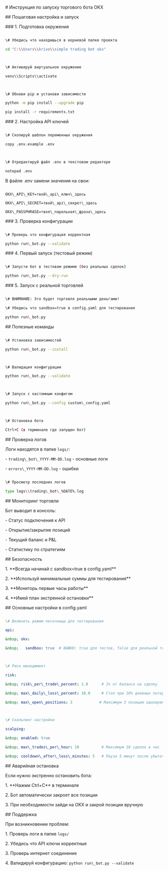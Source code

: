\# Инструкция по запуску торгового бота OKX



\## Пошаговая настройка и запуск



\### 1. Подготовка окружения



```bash

\# Убедись что находишься в корневой папке проекта

cd "C:\\Users\\krivo\\simple trading bot okx"



\# Активируй виртуальное окружение

venv\\Scripts\\activate



\# Обнови pip и установи зависимости

python -m pip install --upgrade pip

pip install -r requirements.txt

```



\### 2. Настройка API ключей



```bash

\# Скопируй шаблон переменных окружения

copy .env.example .env



\# Отредактируй файл .env в текстовом редакторе

notepad .env

```



В файле .env замени значения на свои:

```

OKX\_API\_KEY=твой\_api\_ключ\_здесь

OKX\_API\_SECRET=твой\_api\_секрет\_здесь  

OKX\_PASSPHRASE=твоя\_парольная\_фраза\_здесь

```



\### 3. Проверка конфигурации



```bash

\# Проверь что конфигурация корректная

python run\_bot.py --validate

```



\### 4. Первый запуск (тестовый режим)



```bash

\# Запусти бот в тестовом режиме (без реальных сделок)

python run\_bot.py --dry-run

```



\### 5. Запуск с реальной торговлей



```bash

\# ВНИМАНИЕ: Это будет торговля реальными деньгами!

\# Убедись что sandbox=true в config.yaml для тестирования

python run\_bot.py

```



\## Полезные команды



```bash

\# Установка зависимостей

python run\_bot.py --install



\# Валидация конфигурации

python run\_bot.py --validate



\# Запуск с кастомным конфигом

python run\_bot.py --config custom\_config.yaml



\# Остановка бота

Ctrl+C (в терминале где запущен бот)

```



\## Проверка логов



Логи находятся в папке `logs/`:

\- `trading\_bot\_YYYY-MM-DD.log` - основные логи

\- `errors\_YYYY-MM-DD.log` - ошибки



```bash

\# Просмотр последних логов

type logs\\trading\_bot\_%DATE%.log

```



\## Мониторинг торговли



Бот выводит в консоль:

\- Статус подключения к API

\- Открытие/закрытие позиций  

\- Текущий баланс и P\&L

\- Статистику по стратегиям



\## Безопасность



1\. \*\*Всегда начинай с sandbox=true в config.yaml\*\*

2\. \*\*Используй минимальные суммы для тестирования\*\*

3\. \*\*Мониторь первые часы работы\*\*

4\. \*\*Имей план экстренной остановки\*\*



\## Основные настройки в config.yaml



```yaml

\# Включить режим песочницы для тестирования

api:

&nbsp; okx:

&nbsp;   sandbox: true  # ВАЖНО: true для тестов, false для реальной торговли



\# Риск менеджмент  

risk:

&nbsp; risk\_per\_trade\_percent: 1.0      # 1% от баланса на сделку

&nbsp; max\_daily\_loss\_percent: 10.0     # Стоп при 10% дневных потерях

&nbsp; max\_open\_positions: 3            # Максимум 3 позиции одновременно



\# Скальпинг настройки

scalping:

&nbsp; enabled: true

&nbsp; max\_trades\_per\_hour: 10          # Максимум 10 сделок в час

&nbsp; cooldown\_after\_loss\_minutes: 5   # Пауза 5 минут после убыточной сделки

```



\## Аварийная остановка



Если нужно экстренно остановить бота:



1\. \*\*Нажми Ctrl+C\*\* в терминале

2\. Бот автоматически закроет все позиции

3\. При необходимости зайди на OKX и закрой позиции вручную



\## Поддержка



При возникновении проблем:



1\. Проверь логи в папке `logs/`

2\. Убедись что API ключи корректные

3\. Проверь интернет соединение

4\. Валидируй конфигурацию: `python run\_bot.py --validate`


